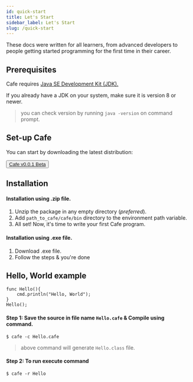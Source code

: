 ```yaml
---
id: quick-start
title: Let's Start
sidebar_label: Let's Start
slug: /quick-start
---
```


<!-- # Let's Start -->



These docs were written for all learners, from advanced developers to people getting started programming for the first time in their career.



## Prerequisites



Cafe requires [Java SE Development Kit (JDK).](https://openjdk.java.net/projects/jdk8/)

If you already have a JDK on your system, make sure it is version 8 or newer.

> you can check version by running `java -version` on command prompt.





## Set-up Cafe



You can start by downloading the latest distribution:

<button backgroundColor="green">[ Cafe v0.0.1 Beta](https://github.com/cafe-jvm-lang/cafe/releases/download/v0.0.1-beta/cafe-0.0.1-beta.zip)</button>





## Installation



#### Installation using .zip file.

1. Unzip the package in any empty directory (*preferred*).
2. Add ``path_to_cafe/cafe/bin`` directory to the environment path variable.
3. All set! Now, it's time to write your first Cafe program.

#### Installation using .exe file.

1. Download .exe file.
2. Follow the steps & you're done





## Hello, World example



``` 
func Hello(){
    cmd.println("Hello, World");
}
Hello();
```



#### Step 1: Save the source in file name ```Hello.cafe``` & Compile using command.



```
$ cafe -c Hello.cafe
```

> above command will generate ``Hello.class`` file.



#### Step 2: To run execute command

```
$ cafe -r Hello
```